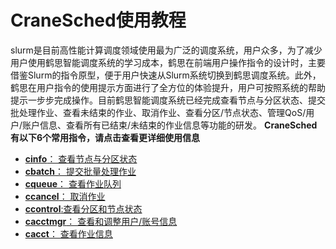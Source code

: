 # CraneSched使用教程
slurm是目前高性能计算调度领域使用最为广泛的调度系统，用户众多，为了减少用户使用鹤思智能调度系统的学习成本，鹤思在前端用户操作指令的设计时，主要借鉴Slurm的指令原型，便于用户快速从Slurm系统切换到鹤思调度系统。此外，鹤思在用户指令的使用提示方面进行了全方位的体验提升，用户可按照系统的帮助提示一步步完成操作。目前鹤思智能调度系统已经完成查看节点与分区状态、提交批处理作业、查看未结束的作业、取消作业、查看分区/节点状态、管理QoS/用户/账户信息、查看所有已结束/未结束的作业信息等功能的研发。
**CraneSched有以下6个常用指令，请点击查看更详细使用信息**
- [**cinfo**： 查看节点与分区状态](./cinfo.md)
- [**cbatch**： 提交批量处理作业](./cbatch.md)
- [**cqueue**： 查看作业队列](./cqueue.md)
- [**ccancel**： 取消作业](./ccancel.md)
- [**ccontrol**:查看分区和节点状态](./ccontrol.md)
- [**cacctmgr**： 查看和调整用户/账号信息](./cacctmgr.md)
- [**cacct**： 查看作业信息](./cacct.md)